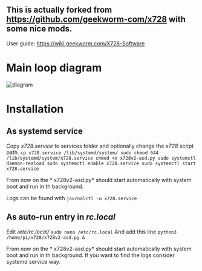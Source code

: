 ## This is actually forked from https://github.com/geekworm-com/x728 with some nice mods.

User guide: https://wiki.geekworm.com/X728-Software

# Main loop diagram

![diagram](http://www.plantuml.com/plantuml/proxy?cache=no&src=https://raw.githubusercontent.com/majki09/x728/master/diagram_main_loop.puml)

# Installation
## As systemd service
Copy *x728.service* to services folder and optionally change the *x728* script path.
`
cp x728.service /lib/systemd/system/
sudo chmod 644 /lib/systemd/system/x728.service
chmod +x x728v2-asd.py
sudo systemctl daemon-reaload
sudo systemctl enable x728.service
sudo systemctl start x728.service
`

From now on the * x728v2-asd.py* should start automatically with system boot and run in th background.

Logs can be found with
`
journalctl -u x728.service
`

## As auto-run entry in *rc.local*
Edit */etc/rc.local/*
`
sudo nano /etc/rc.local
`
And add this line
`
python3 /home/pi/x728/x728v2-asd.py &
`

From now on the * x728v2-asd.py* should start automatically with system boot and run in th background.
If you want to find the logs consider systemd service way.

